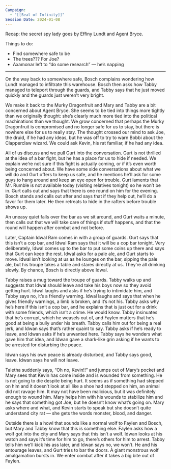 ```yaml
---
Campaign:
  - "[[Seal of Infinity]]"
Session Date: 2024-01-08
---
```

Recap: the secret spy lady goes by Effiny Lundt and Agent Bryce.

Things to do:

- Find somewhere safe to be
- The trees??? For Joe?
- Axamonar left to “do some research” — he’s napping

---

On the way back to somewhere safe, Bosch complains wondering how Lundt managed to infiltrate this warehouse. Bosch then asks how Tabby managed to teleport through the guards, and Tabby says that he just moved quickly and the guards just weren’t very bright.

We make it back to the Murky Dragonfruit and Mary and Tabby are a bit concerned about Agent Bryce. She seems to be tied into things more tightly than we originally thought: she’s clearly much more tied into the political machinations than we thought. We grow concerned that perhaps the Murky Dragonfruit is compromised and no longer safe for us to stay, but there is nowhere else for us to really stay. The thought crossed our mind to ask Joe, the druid, if he had any ideas, but he was off to try to warn Bobbi about the Clapperclaw wizard. We could ask Kevin, his rat familiar, if he had any idea.

All of us discuss and we pull Gurt into the conversation. Gurt is not thrilled at the idea of a bar fight, but he has a place for us to hide if needed. We explain we’re not sure if this fight is actually coming, or if it’s even worth being concerned about. We have some side conversations about what we will do and Gurt offers to keep us safe, and he mentions he’ll ask for some guys to hang around and keep an eye open for trouble. Gurt laments that Mr. Rumble is not available today (visiting relatives tonight) so he won’t be in. Gurt calls out and says that there is one round on him for the evening. Bosch stands and calls out after and says that if they help out, he’ll do a favor for them later. He then retreats to hide in the rafters before trouble shows up.

An uneasy quiet falls over the bar as we sit around, and Gurt waits a minute, then calls out that we will take care of things if stuff happens, and that the round will happen after combat and not before.

Later, Captain Idwal Ram comes in with a group of guards. Gurt says that this isn’t a cop bar, and Idwal Ram says that it will be a cop bar tonight. Very deliberately, Idwal comes up to the bar to put some coins up there and says that Gurt can keep the rest. Idwal asks for a pale ale, and Gurt starts to move. Idwal isn’t looking at us as he lounges on the bar, sipping the pale ale, but his troupe takes a table and stares directly at us. They’re all drinking slowly. By chance, Bosch is directly above Idwal.

Tabby raises a mug toward the troupe of guards. Tabby walks up and suggests that Idwal should leave and take his boys now so they avoid getting hurt. Idwal laughs and asks if he’s trying to intimidate him, and Tabby says no, it’s a friendly warning. Idwal laughs and says that when he gives friendly warnings, a limb is broken, and it’s not his. Tabby asks why he’s here if this isn’t a cop bar, and he explains that is just out for a drink with some friends, which isn’t a crime. He would know. Tabby insinuates that he’s corrupt, which he weasels out of, and Faylen mutters that he’s good at being a bully under his breath. Tabby calls him out for being a real jerk, and Idwan says that’s rather quaint to say. Tabby asks if he’s ready to leave, and Idwan asks if he’s unwanted here. Tabby says he wonders what gave him that idea, and Idwan gave a shark-like grin asking if he wants to be arrested for disturbing the peace.

Idwan says his own peace is already disturbed, and Tabby says good, leave. Idwan says he will not leave.

Taletha suddenly says, “Oh no, Kevin!!” and jumps out of Mary’s pocket and Mary sees that Kevin has come inside and is wounded from something. He is not going to die despite being hurt. It seems as if something had stepped on him and it doesn’t look at all like a shoe had stepped on him, an animal did not ravage him. It may not have been malicious, but it was definitely enough to wound him. Mary helps him with his wounds to stabilize him and he says that something got Joe, but he doesn’t know what’s going on. Mary asks where and what, and Kevin starts to speak but she doesn’t quite understand city rat — she gets the words monster, blood, and danger.

Outside there is a howl that sounds like a normal wolf to Faylen and Bosch, but Mary and Tabby know that this is something else. Faylen asks how a wolf got into the city and Mary says that this isn’t a wolf. Idwan looks at his watch and says it’s time for him to go, there’s others for him to arrest. Tabby tells him we’ll kick his ass later, and Idwan says no, we won’t. He and his entourage leaves, and Gurt tries to bar the doors. A giant monstrous wolf amalgamation bursts in. We enter combat after it takes a big bite out of Faylen.